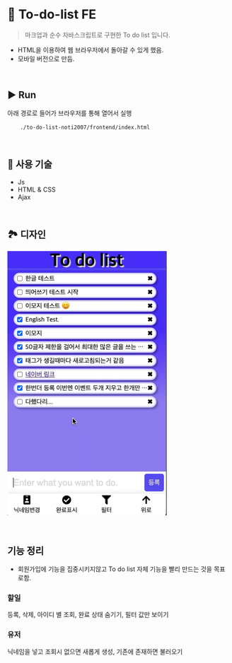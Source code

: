 # 📝 To-do-list FE

> 마크업과 순수 자바스크립트로 구현한 To do list 입니다.

-   HTML을 이용하여 웹 브라우저에서 돌아갈 수 있게 했음.
-   모바일 버전으로 만듬.

<br>

## ▶️ Run

아래 경로로 들어가 브라우저를 통해 열어서 실행

```
    ./to-do-list-noti2007/frontend/index.html
```

<br>

## 🔨 사용 기술

-   Js
-   HTML & CSS
-   Ajax

<br>

## 🏞 디자인

![메인 화면](./frontend/assets/feature-guide.gif)

<br>

## 기능 정리

-   회원가입에 기능을 집중시키지않고 To do list 자체 기능을 빨리 만드는 것을 목표로함.

### 할일

등록, 삭제, 아이디 별 조회, 완료 상태 숨기기, 필터 값만 보이기

### 유저

닉네임을 넣고 조회시 없으면 새롭게 생성, 기존에 존재하면 불러오기
